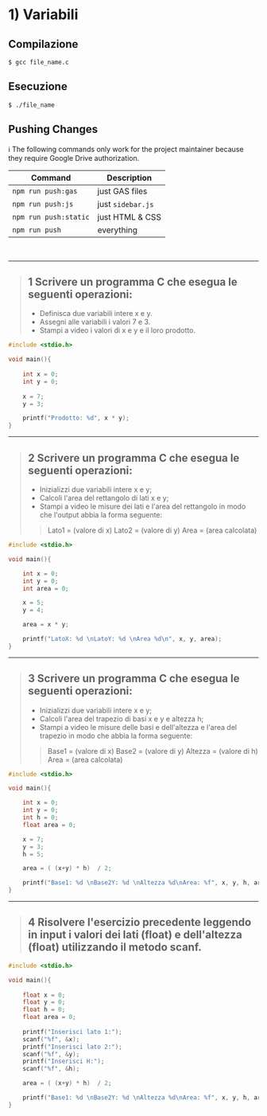 # 1) Variabili #


## Compilazione
```
$ gcc file_name.c
```
## Esecuzione
```
$ ./file_name
```

## Pushing Changes

ℹ️ The following commands only work for the project maintainer
because they require Google Drive authorization.

| Command | Description |
| --- | --- |
| `npm run push:gas` | just GAS files |
| `npm run push:js` | just `sidebar.js` |
| `npm run push:static` | just HTML & CSS |
| `npm run push` | everything |

<br/>
<hr/>

> ## 1 Scrivere un programma C che esegua le seguenti operazioni:
> 
> -   Definisca due variabili intere x e y.
> -   Assegni alle variabili i valori 7 e 3.
> -   Stampi a video i valori di x e y e il loro prodotto.

```c
#include <stdio.h>

void main(){
	
    int x = 0;
	int y = 0;
	
	x = 7;
	y = 3;

	printf("Prodotto: %d", x * y);
}
```

<hr/>

> ## 2 Scrivere un programma C che esegua le seguenti operazioni:
> 
> -   Inizializzi due variabili intere x e y;
> -   Calcoli l'area del rettangolo di lati x e y;
> -   Stampi a video le misure dei lati e l'area del rettangolo in modo che l'output abbia la forma seguente:
>
> >  Lato1 = (valore di x)
> >  Lato2 = (valore di y)
> >  Area = (area calcolata)
>	
```c
#include <stdio.h>

void main(){

    int x = 0;
    int y = 0;
    int area = 0;

    x = 5;
    y = 4;

    area = x * y;

    printf("LatoX: %d \nLatoY: %d \nArea %d\n", x, y, area);
}
```

<hr/>

> ## 3 Scrivere un programma C che esegua le seguenti operazioni:
> 
> -   Inizializzi due variabili intere x e y;
> -   Calcoli l'area del trapezio di basi x e y e altezza h;
> -   Stampi a video le misure delle basi e dell'altezza e l'area del trapezio in modo che abbia la forma seguente:
> 
> >	Base1 = (valore di x)
> >	Base2 = (valore di y)
> > 	Altezza = (valore di h)
> >	Area = (area calcolata)
>
```c
#include <stdio.h>

void main(){

    int x = 0;
    int y = 0;
    int h = 0;
    float area = 0;

    x = 7;
    y = 3;
    h = 5;

    area = ( (x+y) * h)  / 2;

    printf("Base1: %d \nBase2Y: %d \nAltezza %d\nArea: %f", x, y, h, area);
}
```

<hr/>

> ## 4 Risolvere l'esercizio precedente leggendo in input i valori dei lati (float) e dell'altezza (float) utilizzando il metodo scanf.
> 
```c
#include <stdio.h>

void main(){
	
    float x = 0;
    float y = 0;
    float h = 0;
    float area = 0;
    
    printf("Inserisci lato 1:");
    scanf("%f", &x);
    printf("Inserisci lato 2:");
    scanf("%f", &y);
    printf("Inserisci H:");
    scanf("%f", &h);

    area = ( (x+y) * h)  / 2;

    printf("Base1: %d \nBase2Y: %d \nAltezza %d\nArea: %f", x, y, h, area);
}
```
